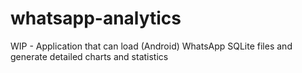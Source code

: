 # whatsapp-analytics
WIP - Application that can load (Android) WhatsApp SQLite files and generate detailed charts and statistics
